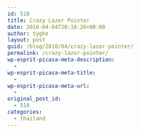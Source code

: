 ```yaml
---
id: 518
title: Crazy Lazer Pointer
date: 2010-04-04T20:18:26+00:00
author: tyghe
layout: post
guid: /blog/2010/04/crazy-lazor-pointer/
permalink: /crazy-lazor-pointer/
wp-esprit-picasa-meta-description:
  - 
wp-esprit-picasa-meta-title:
  - 
wp-esprit-picasa-meta-url:
  - 
original_post_id:
  - 518
categories:
  - thailand
---
```

